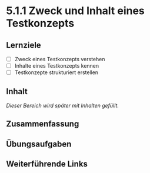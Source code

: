 # 5.1.1 Zweck und Inhalt eines Testkonzepts

## Lernziele

- [ ] Zweck eines Testkonzepts verstehen
- [ ] Inhalte eines Testkonzepts kennen
- [ ] Testkonzepte strukturiert erstellen

## Inhalt

_Dieser Bereich wird später mit Inhalten gefüllt._

## Zusammenfassung

## Übungsaufgaben

## Weiterführende Links
